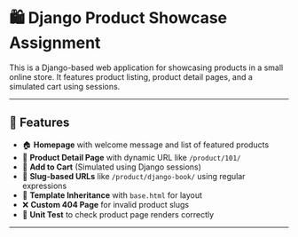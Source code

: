 # 🛍️ Django Product Showcase Assignment

This is a Django-based web application for showcasing products in a small online store. It features product listing, product detail pages, and a simulated cart using sessions.

---

## 🔧 Features

- 🏠 **Homepage** with welcome message and list of featured products
- 📄 **Product Detail Page** with dynamic URL like `/product/101/`
- 🛒 **Add to Cart** (Simulated using Django sessions)
- 🔗 **Slug-based URLs** like `/product/django-book/` using regular expressions
- 🧱 **Template Inheritance** with `base.html` for layout
- ❌ **Custom 404 Page** for invalid product slugs
- 🧪 **Unit Test** to check product page renders correctly

---
